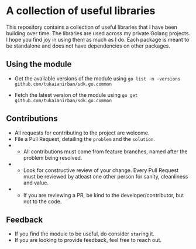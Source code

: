 # A collection of useful libraries

This repository contains a collection of useful libraries that I have been building over time. The libraries are used across my private Golang projects.
I hope you find joy in using them as much as I do.
Each package is meant to be standalone and does not have dependencies on other packages.

## Using the module

- Get the available versions of the module using `go list -m -versions github.com/tukaianirban/sdk.go.common`

- Fetch the latest version of the module using `go get github.com/tukaianirban/sdk.go.common`

## Contributions

- All requests for contributing to the project are welcome.
- File a Pull Request, detailing the `problem` and the `solution`.
- - All contributions must come from feature branches, named after the problem being resolved.
- - Look for constructive review of your change. Every Pull Request must be reviewed by atleast one other person for sanity, cleanliness and value.
- - If you are reviewing a PR, be kind to the developer/contributor, but not to the code.

## Feedback

- If you find the module to be useful, do consider `star`ing it.
- If you are looking to provide feedback, feel free to reach out.
